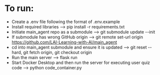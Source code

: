 # To run:

- Create a .env file following the format of .env.example
- Install required libraries --> pip install -r requirements.txt
- Initiate main_agent repo as a submodule --> git submodule update --init
- If submodule has wrong GitHub origin --> git remote set-url origin https://github.com/LAI-Learning-with-AI/main_agent
- cd into main_agent submodule and ensure it is updated --> git reset --hard, git fetch origin, git checkout origin
- Run the main server --> flask run
- Start Docker Desktop and then run the server for executing user quiz code --> python code_container.py
